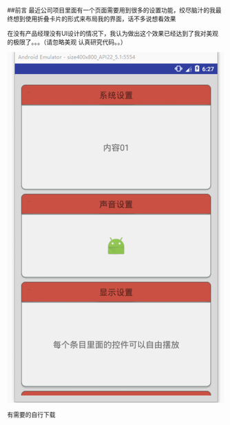 ##前言
最近公司项目里面有一个页面需要用到很多的设置功能，绞尽脑汁的我最终想到使用折叠卡片的形式来布局我的界面，话不多说想看效果

在没有产品经理没有UI设计的情况下，我认为做出这个效果已经达到了我对美观的极限了。。。（请忽略美观 认真研究代码。。）

![](GIF.gif)


有需要的自行下载